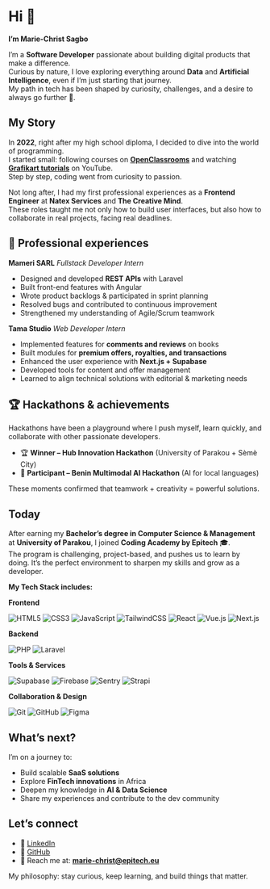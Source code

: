 # Hi 👋

**I’m Marie-Christ Sagbo**

I’m a **Software Developer** passionate about building digital products that make a difference.  
Curious by nature, I love exploring everything around **Data** and **Artificial Intelligence**, even if I’m just starting that journey.  
My path in tech has been shaped by curiosity, challenges, and a desire to always go further 🚀.  


## My Story  

In **2022**, right after my high school diploma, I decided to dive into the world of programming.  
I started small: following courses on [**OpenClassrooms**](https://openclassrooms.com/fr/) and watching [**Grafikart tutorials**](https://www.youtube.com/@grafikart) on YouTube.  
Step by step, coding went from curiosity to passion.  

Not long after, I had my first professional experiences as a **Frontend Engineer** at **Natex Services** and **The Creative Mind**.  
These roles taught me not only how to build user interfaces, but also how to collaborate in real projects, facing real deadlines.  


## 💼 Professional experiences  

**Mameri SARL**  *Fullstack Developer Intern*  
- Designed and developed **REST APIs** with Laravel  
- Built front-end features with Angular  
- Wrote product backlogs & participated in sprint planning  
- Resolved bugs and contributed to continuous improvement  
- Strengthened my understanding of Agile/Scrum teamwork  

**Tama Studio** *Web Developer Intern*  
- Implemented features for **comments and reviews** on books  
- Built modules for **premium offers, royalties, and transactions**  
- Enhanced the user experience with **Next.js + Supabase**  
- Developed tools for content and offer management  
- Learned to align technical solutions with editorial & marketing needs  



## 🏆 Hackathons & achievements  

Hackathons have been a playground where I push myself, learn quickly, and collaborate with other passionate developers.  

- 🏆 **Winner – Hub Innovation Hackathon** (University of Parakou + Sèmè City)  
- 🤖 **Participant – Benin Multimodal AI Hackathon** (AI for local languages)  

These moments confirmed that teamwork + creativity = powerful solutions.  


## Today  

After earning my **Bachelor’s degree in Computer Science & Management** at **University of Parakou**, I joined **Coding Academy by Epitech** 🎓.  
The program is challenging, project-based, and pushes us to learn by doing. It’s the perfect environment to sharpen my skills and grow as a developer.  

**My Tech Stack includes:**  

**Frontend**

![HTML5](https://img.shields.io/badge/HTML5-E34F26?style=for-the-badge&logo=html5&logoColor=white)
![CSS3](https://img.shields.io/badge/CSS3-1572B6?style=for-the-badge&logo=css3&logoColor=white)
![JavaScript](https://img.shields.io/badge/JavaScript-F7DF1E?style=for-the-badge&logo=javascript&logoColor=black)
![TailwindCSS](https://img.shields.io/badge/TailwindCSS-06B6D4?style=for-the-badge&logo=tailwindcss&logoColor=white)
![React](https://img.shields.io/badge/React-20232A?style=for-the-badge&logo=react&logoColor=61DAFB)
![Vue.js](https://img.shields.io/badge/Vue.js-35495E?style=for-the-badge&logo=vuedotjs&logoColor=4FC08D)
![Next.js](https://img.shields.io/badge/Next.js-000000?style=for-the-badge&logo=nextdotjs&logoColor=white)

**Backend** 

![PHP](https://img.shields.io/badge/PHP-777BB4?style=for-the-badge&logo=php&logoColor=white)
![Laravel](https://img.shields.io/badge/Laravel-FF2D20?style=for-the-badge&logo=laravel&logoColor=white)

**Tools & Services**

![Supabase](https://img.shields.io/badge/Supabase-3ECF8E?style=for-the-badge&logo=supabase&logoColor=white)
![Firebase](https://img.shields.io/badge/Firebase-FFCA28?style=for-the-badge&logo=firebase&logoColor=black)
![Sentry](https://img.shields.io/badge/Sentry-362D59?style=for-the-badge&logo=sentry&logoColor=white)
![Strapi](https://img.shields.io/badge/Strapi-2F2E8B?style=for-the-badge&logo=strapi&logoColor=white)

**Collaboration & Design**

![Git](https://img.shields.io/badge/Git-F05032?style=for-the-badge&logo=git&logoColor=white)
![GitHub](https://img.shields.io/badge/GitHub-181717?style=for-the-badge&logo=github&logoColor=white)
![Figma](https://img.shields.io/badge/Figma-F24E1E?style=for-the-badge&logo=figma&logoColor=white)
  

## What’s next?  

I’m on a journey to:  
- Build scalable **SaaS solutions**  
- Explore **FinTech innovations** in Africa  
- Deepen my knowledge in **AI & Data Science**  
- Share my experiences and contribute to the dev community  


## Let’s connect  

- 💼 [LinkedIn](https://www.linkedin.com/in/marie-christ-sagbo/)  
- 🐙 [GitHub](https://github.com/mariechristsagbo)  
- 📧 Reach me at: **marie-christ@epitech.eu**  


My philosophy: stay curious, keep learning, and build things that matter.  
